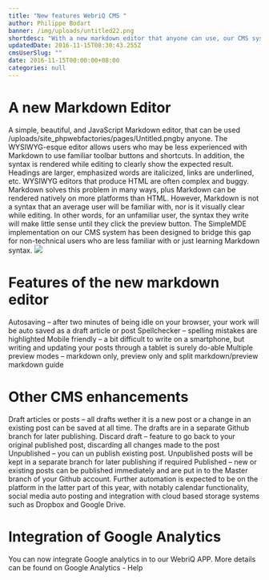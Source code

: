 ```yaml
---
title: "New features WebriQ CMS "
author: Philippe Bodart
banner: /img/uploads/untitled22.png
shortdesc: "With a new markdown editor that anyone can use, our CMS system is now ready for non-technical people looking to manage and update their Static website through Github repositories"
updatedDate: 2016-11-15T08:30:43.255Z
cmsUserSlug: ""
date: 2016-11-15T00:00:00+08:00
categories: null
---
```


# A new Markdown Editor 

A simple, beautiful, and JavaScript Markdown editor, that can be used /uploads/site_phpwebfactories/pages/Untitled.pngby anyone. 
The WYSIWYG-esque editor allows users who may be less experienced with Markdown to use familiar toolbar buttons and shortcuts. In addition, the syntax is rendered while editing to clearly show the expected result. Headings are larger, emphasized words are italicized, links are underlined, etc. 
WYSIWYG editors that produce HTML are often complex and buggy. Markdown solves this problem in many ways, plus Markdown can be rendered natively on more platforms than HTML. However, Markdown is not a syntax that an average user will be familiar with, nor is it visually clear while editing. In other words, for an unfamiliar user, the syntax they write will make little sense until they click the preview button. 
The SimpleMDE implementation on our CMS system has been designed to bridge this gap for non-technical users who are less familiar with or just learning Markdown syntax.
![](http://phpwebfactories.myresponsive.website//uploads/site_phpwebfactories/pages/Untitled.png)
# Features of the new markdown editor

Autosaving – after two minutes of being idle on your browser, your work will be auto saved as a draft article or post
Spellchecker – spelling mistakes are highlighted
Mobile friendly – a bit difficult to write on a smartphone, but writing and updating your posts through a tablet is surely do-able
Multiple preview modes – markdown only, preview only and split markdown/preview 
markdown guide 

# Other CMS enhancements

Draft articles or posts – all drafts wether it is a new post or a change in an existing post can be saved at all time. The drafts are in a separate Github branch for later publishing. 
Discard draft – feature to go back to your original published post, discarding all changes made to the post
Unpublished – you can un publish existing post. Unpublished posts will be kept in a separate branch for later publishing if required
Published – new or existing posts can be published immediately and are put in to the Master branch of your Github account. 
Further automation is expected to be on the platform in the latter part of this year, with notably calendar functionality, social media auto posting and integration with cloud based storage systems such as Dropbox and Google Drive. 

# Integration of Google Analytics

You can now integrate Google analytics in to our WebriQ APP. More details can be found on Google Analytics - Help
